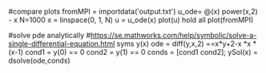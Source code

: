 #compare plots
fromMPI = importdata('output.txt')
u_ode= @(x) power(x,2) - x
N=1000
x = linspace(0, 1, N)
u = u_ode(x)
plot(u)
hold all
plot(fromMPI)



#solve pde analytically 
#https://se.mathworks.com/help/symbolic/solve-a-single-differential-equation.html
syms y(x)
ode = diff(y,x,2) ==x*y+2-x *x *(x-1)
cond1 = y(0) == 0
cond2 = y(1) == 0
conds = [cond1 cond2];
ySol(x) = dsolve(ode,conds)
